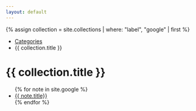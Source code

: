 ```yaml
---
layout: default
---
```


{% assign collection = site.collections | where: "label", "google" | first %}
<ul class="breadcrumbs">
  <li><a href="{{ "/" | relative_url }}">Categories</a></li>
  <li>{{ collection.title }}</li>
</ul>

<h1 class="categories-title">{{ collection.title }}</h1>

<ul>
  {% for note in site.google %}
      <li>
        <a class="exposed-link" href="{{ note.url | relative_url }}">
          {{ note.title}}
        </a>
      </li>
  {% endfor %}
</ul>
